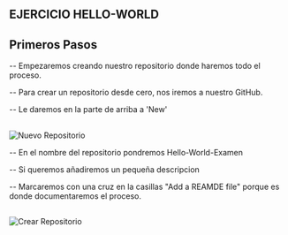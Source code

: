 ## EJERCICIO HELLO-WORLD

## Primeros Pasos

-- Empezaremos creando nuestro repositorio donde haremos todo el proceso.

-- Para crear un repositorio desde cero, nos iremos a nuestro GitHub.

-- Le daremos en la parte de arriba  a 'New'


##

![Nuevo Repositorio](https://github.com/AlejandroRocaMateu/hello-world-examen/blob/19f41cf2a5d6bd43789560d43a326f9b6a6465df/1.PNG)


-- En el nombre del repositorio pondremos Hello-World-Examen

-- Si queremos añadiremos un pequeña descripcion

-- Marcaremos con una cruz en la casillas "Add a REAMDE file" porque es donde documentaremos el proceso.

##

![Crear Repositorio]()


